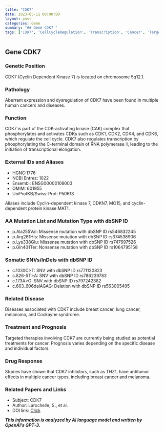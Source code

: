 ```yaml
---
title: "CDK7"
date: 2023-05-11 00:00:00
layout: post
categories: Gene
summary: "## Gene CDK7 "
tags: ['CDK7', 'CellCycleRegulation', 'Transcription', 'Cancer', 'TargetedTherapy', 'Prognosis', 'DrugResponse', 'GeneticMutations']
---
```


## Gene CDK7 

### Genetic Position
CDK7 (Cyclin Dependent Kinase 7) is located on chromosome 5q12.1. 

### Pathology
Aberrant expression and dysregulation of CDK7 have been found in multiple human cancers and diseases. 

### Function
CDK7 is part of the CDK-activating kinase (CAK) complex that phosphorylates and activates CDKs such as CDK1, CDK2, CDK4, and CDK6, which regulate the cell cycle. CDK7 also regulates transcription by phosphorylating the C-terminal domain of RNA polymerase II, leading to the initiation of transcriptional elongation. 

### External IDs and Aliases
- HGNC:1776
- NCBI Entrez: 1022
- Ensembl: ENSG00000106003
- OMIM: 601955
- UniProtKB/Swiss-Prot: P50613

Aliases include Cyclin-dependent kinase 7, CDKN7, MO15, and cyclin-dependent protein kinase MAT1.

### AA Mutation List and Mutation Type with dbSNP ID
- p.Ala255Val: Missense mutation with dbSNP ID rs546832245
- p.Arg261His: Missense mutation with dbSNP ID rs374538906
- p.Lys338Glu: Missense mutation with dbSNP ID rs747997526
- p.Gln401Ter: Nonsense mutation with dbSNP ID rs1064795158

### Somatic SNVs/InDels with dbSNP ID
- c.1030C>T: SNV with dbSNP ID rs771120823
- c.826-5T>A: SNV with dbSNP ID rs786239783
- c.173A>G: SNV with dbSNP ID rs797242382
- c.603_606delAGAG: Deletion with dbSNP ID rs563005405

### Related Disease
Diseases associated with CDK7 include breast cancer, lung cancer, melanoma, and Cockayne syndrome.

### Treatment and Prognosis
Targeted therapies involving CDK7 are currently being studied as potential treatments for cancer. Prognosis varies depending on the specific disease and individual factors. 

### Drug Response
Studies have shown that CDK7 inhibitors, such as THZ1, have antitumor effects in multiple cancer types, including breast cancer and melanoma. 

### Related Papers and Links
- Subject: CDK7 
- Author: Larochelle, S., et al. 
- DOI link: [Click](https://doi.org/10.1038/nrd4302)

**_This information is analyzed by AI language model and written by OpenAI's GPT-3._**